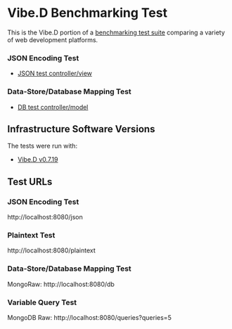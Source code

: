 # Vibe.D Benchmarking Test

This is the Vibe.D portion of a [benchmarking test suite](../) comparing a variety of web development platforms.

### JSON Encoding Test

* [JSON test controller/view](source/app.d)

### Data-Store/Database Mapping Test

* [DB test controller/model](source/app.d)

## Infrastructure Software Versions
The tests were run with:
* [Vibe.D v0.7.19](http://vibed.org/)

## Test URLs
### JSON Encoding Test

http://localhost:8080/json

### Plaintext Test

http://localhost:8080/plaintext

### Data-Store/Database Mapping Test

MongoRaw:
http://localhost:8080/db

### Variable Query Test

MongoDB Raw:
http://localhost:8080/queries?queries=5